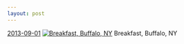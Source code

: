 ```yaml
---
layout: post
---
```


<p>
  <time><a href="/33">2013-09-01</a></time>
  <a href="/33"><img src="{{ site.assets_url }}/33-640.jpg" srcset="{{ site.assets_url }}/33-1280.jpg 1280w, {{ site.assets_url }}/33-960.jpg 960w, {{ site.assets_url }}/33-640.jpg 640w, {{ site.assets_url }}/33-320.jpg 320w" sizes="(min-width: 700px) 50vw, calc(100vw - 2rem)" alt="Breakfast, Buffalo, NY" /></a>
  <span>Breakfast, Buffalo, NY</span>
</p>
